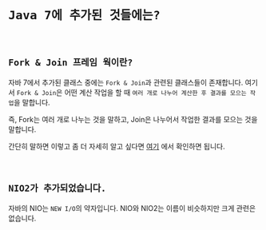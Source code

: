 # `Java 7에 추가된 것들에는?`

<br>

## `Fork & Join 프레임 웍이란?`

자바 7에서 추가된 클래스 중에는 `Fork & Join`과 관련된 클래스들이 존재합니다. 여기서 `Fork & Join`은 어떤 계산 작업을 할 때 `여러 개로 나누어 계산한 후 결과를 모으는 작업`을 말합니다.

즉, Fork는 여러 개로 나누는 것을 말하고, Join은 나누어서 작업한 결과를 모으는 것을 말합니다. 

간단히 말하면 이렇고 좀 더 자세히 알고 싶다면 [여기](https://github.com/wjdrbs96/Gyunny-Java-Lab/blob/master/Java_God/25%EC%9E%A5/fork%20%26%20join%20%ED%94%84%EB%A0%88%EC%9E%84%EC%9B%8D.md) 에서 확인하면 됩니다.

<br>

## `NIO2가 추가되었습니다.`

자바의 NIO는 `NEW I/O`의 약자입니다. NIO와 NIO2는 이름이 비슷하지만 크게 관련은 없습니다. 

